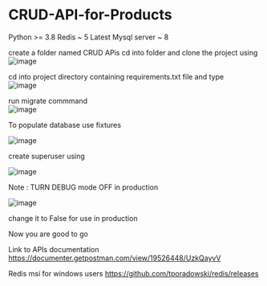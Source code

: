 # CRUD-API-for-Products

Python >= 3.8 
Redis ~ 5 
Latest Mysql server ~ 8


create a folder named CRUD APis
cd into folder and clone the project using
![image](https://user-images.githubusercontent.com/78598360/182504592-c855ab59-cf18-4113-bf49-dc5f84d9b879.png)


cd into project directory containing requirements.txt file and type                                                                                                                                                                                                                                                                                                        
![image](https://user-images.githubusercontent.com/78598360/182504223-607b7555-a7ce-464a-b8a9-8afc9fa2521d.png)

run migrate commmand                                                                                                                                                                                                                                                                                                                                                                                                                                                                                                  
![image](https://user-images.githubusercontent.com/78598360/182504901-45b36597-b90a-4db7-a988-69386264b9d9.png)


To populate database use fixtures


![image](https://user-images.githubusercontent.com/78598360/182503554-893a0794-4382-474a-9ea8-1be8c64c8ecf.png)


create superuser using


![image](https://user-images.githubusercontent.com/78598360/182504997-5cc214c2-87e8-487a-9575-6db269118ea9.png)


Note : TURN DEBUG mode OFF in production



![image](https://user-images.githubusercontent.com/78598360/182505200-fe909e41-e8ef-4007-a658-7ce604bd39c5.png)

change it to False for use in production

Now you are good to go

Link to APIs documentation
https://documenter.getpostman.com/view/19526448/UzkQayvV



Redis msi for windows users https://github.com/tporadowski/redis/releases

